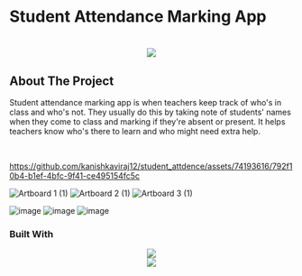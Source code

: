 # Student Attendance Marking App

<h1 align="center">
    <img src="https://readme-typing-svg.herokuapp.com/?font=Righteous&size=35&center=true&vCenter=true&width=500&height=70&duration=4000&lines=Hi+There!+👋;+Scroll+To+Bottom!;" />
</h1>

## About The Project
<p>Student attendance marking app is when teachers keep track of who's in class and who's not. They usually do this by taking note of students' names when they come to class and marking if they're absent or present. It helps teachers know who's there to learn and who might need extra help.</p><br>

https://github.com/kanishkaviraj12/student_attdence/assets/74193616/792f10b4-b1ef-4bfc-9f41-ce495154fc5c

![Artboard 1 (1)](https://github.com/kanishkaviraj12/student_attdence/assets/74193616/aea7b4b7-501f-4f3b-b5da-87e6a3ce0040)
![Artboard 2 (1)](https://github.com/kanishkaviraj12/student_attdence/assets/74193616/d38ca9af-1310-4bb2-a105-0a84b00f8173)
![Artboard 3 (1)](https://github.com/kanishkaviraj12/student_attdence/assets/74193616/13ad9a99-0f0b-49c5-a15f-b446bd82e028)

![image](https://github.com/kanishkaviraj12/student_attdence/assets/74193616/591e8951-046d-4f2d-8316-98daeb22a97e)
![image](https://github.com/kanishkaviraj12/student_attdence/assets/74193616/370c4c61-f304-470d-94c6-ec80d22c0e3c)
![image](https://github.com/kanishkaviraj12/student_attdence/assets/74193616/15c0ab16-14f0-47e9-96c9-15fb15fc7c9f)

### Built With

<div align="center">
    <img src="https://skillicons.dev/icons?i=flutter,dart" /><br>
    <img src="https://skillicons.dev/icons?i=firebase" />
</div>






